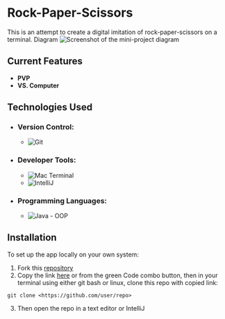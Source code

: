 # Rock-Paper-Scissors
This is an attempt to create a digital imitation of rock-paper-scissors on a terminal.
Diagram
![Screenshot of the mini-project diagram](./images.diagram.png)
## Current Features
- **PVP**
- **VS. Computer**
## Technologies Used
- ### Version Control:
    - ![Git](https://img.shields.io/badge/GIT-E44C30?style=for-the-badge&logo=git&logoColor=white)
- ### Developer Tools:
    - ![Mac Terminal](https://img.shields.io/badge/GNU%20Bash-4EAA25?style=for-the-badge&logo=GNU%20Bash&logoColor=white)
    - ![IntelliJ](https://img.shields.io/badge/IntelliJ_IDEA-000000.svg?style=for-the-badge&logo=intellij-idea&logoColor=white)
- ### Programming Languages:
   - ![Java](https://img.shields.io/badge/Java-ED8B00?style=for-the-badge&logo=openjdk&logoColor=white) - OOP
## Installation
To set up the app locally on your own system:
1. Fork this [repository](https://github.com/t-hendricks/rock-paper-scissors)
2. Copy the link [here](https://github.com/t-hendricks/rock-paper-scissors.git) or from the green Code combo button, then in your terminal using either git bash or linux, clone this repo with copied link:
```
git clone <https://github.com/user/repo>
```
3. Then open the repo in a text editor or IntelliJ
